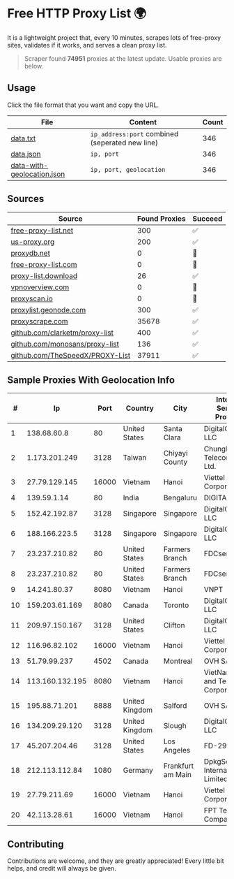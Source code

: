 
# Free HTTP Proxy List 🌍

It is a lightweight project that, every 10 minutes, scrapes lots of free-proxy sites, validates if it works, and serves a clean proxy list.


> Scraper found **74951** proxies at the latest update. Usable proxies are below.

## Usage

Click the file format that you want and copy the URL.


|File|Content|Count|
|----|-------|-----|
|[data.txt](https://raw.githubusercontent.com/themiralay/Proxy-List-World/master/data.txt)|`ip_address:port` combined (seperated new line)|346|
|[data.json](https://raw.githubusercontent.com/themiralay/Proxy-List-World/master/data.json)|`ip, port`|346|
|[data-with-geolocation.json](https://raw.githubusercontent.com/themiralay/Proxy-List-World/master/data-with-geolocation.json)|`ip, port, geolocation`|346|

## Sources

|Source|Found Proxies|Succeed|
|------|-------------|-------|
|[free-proxy-list.net](https://free-proxy-list.net)|300|✅|
|[us-proxy.org](https://www.us-proxy.org)|200|✅|
|[proxydb.net](http://proxydb.net)|0|🚫|
|[free-proxy-list.com](https://free-proxy-list.com/?page=&port=&type%5B%5D=http&type%5B%5D=https&up_time=0&search=Search)|0|🚫|
|[proxy-list.download](https://www.proxy-list.download/HTTP)|26|✅|
|[vpnoverview.com](https://vpnoverview.com/privacy/anonymous-browsing/free-proxy-servers)|0|🚫|
|[proxyscan.io](https://www.proxyscan.io)|0|🚫|
|[proxylist.geonode.com](https://proxylist.geonode.com/api/proxy-list?limit=300&page=1&sort_by=lastChecked&sort_type=desc&protocols=http,https)|300|✅|
|[proxyscrape.com](https://api.proxyscrape.com/v2/?request=displayproxies&protocol=http&timeout=10000&country=all&ssl=all&anonymity=all)|35678|✅|
|[github.com/clarketm/proxy-list](https://raw.githubusercontent.com/clarketm/proxy-list/master/proxy-list-raw.txt)|400|✅|
|[github.com/monosans/proxy-list](https://raw.githubusercontent.com/monosans/proxy-list/main/proxies/http.txt)|136|✅|
|[github.com/TheSpeedX/PROXY-List](https://raw.githubusercontent.com/TheSpeedX/PROXY-List/master/http.txt)|37911|✅|


## Sample Proxies With Geolocation Info

|#|Ip|Port|Country|City|Internet Service Provider|
|-|--|----|-------|----|-------------------------|
|1|138.68.60.8|80|United States|Santa Clara|DigitalOcean, LLC|
|2|1.173.201.249|3128|Taiwan|Chiyayi County|Chunghwa Telecom Co., Ltd.|
|3|27.79.129.145|16000|Vietnam|Hanoi|Viettel Corporation|
|4|139.59.1.14|80|India|Bengaluru|DIGITALOCEAN|
|5|152.42.192.87|3128|Singapore|Singapore|DigitalOcean, LLC|
|6|188.166.223.5|3128|Singapore|Singapore|DigitalOcean, LLC|
|7|23.237.210.82|80|United States|Farmers Branch|FDCservers.net|
|8|23.237.210.82|80|United States|Farmers Branch|FDCservers.net|
|9|14.241.80.37|8080|Vietnam|Hanoi|VNPT|
|10|159.203.61.169|8080|Canada|Toronto|DigitalOcean, LLC|
|11|209.97.150.167|3128|United States|Clifton|DigitalOcean, LLC|
|12|116.96.82.102|16000|Vietnam|Hanoi|Viettel Corporation|
|13|51.79.99.237|4502|Canada|Montreal|OVH SAS|
|14|113.160.132.195|8080|Vietnam|Hanoi|VietNam Post and Telecom Corporation|
|15|195.88.71.201|8888|United Kingdom|Salford|OVH SAS|
|16|134.209.29.120|3128|United Kingdom|Slough|DigitalOcean, LLC|
|17|45.207.204.46|3128|United States|Los Angeles|FD-298-8796|
|18|212.113.112.84|1080|Germany|Frankfurt am Main|DpkgSoft International Limited|
|19|27.79.211.69|16000|Vietnam|Hanoi|Viettel Corporation|
|20|42.113.28.61|16000|Vietnam|Hanoi|FPT Telecom Company|



## Contributing

Contributions are welcome, and they are greatly appreciated! Every
little bit helps, and credit will always be given.

